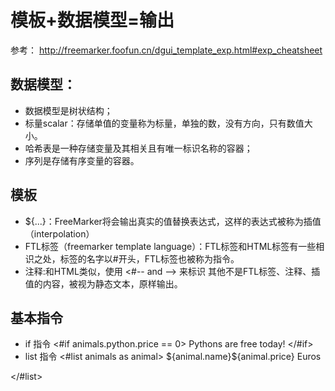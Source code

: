 # 模板+数据模型=输出 
参考：
http://freemarker.foofun.cn/dgui_template_exp.html#exp_cheatsheet
## 数据模型：
+ 数据模型是树状结构；
+ 标量scalar：存储单值的变量称为标量，单独的数，没有方向，只有数值大小。
+ 哈希表是一种存储变量及其相关且有唯一标识名称的容器；
+ 序列是存储有序变量的容器。
## 模板
+ ${...}：FreeMarker将会输出真实的值替换表达式，这样的表达式被称为插值（interpolation）
+ FTL标签（freemarker template language）：FTL标签和HTML标签有一些相识之处，标签的名字以#开头，FTL标签也被称为指令。
+ 注释:和HTML类似，使用 <#-- and --> 来标识
其他不是FTL标签、注释、插值的内容，被视为静态文本，原样输出。
## 基本指令
+ if 指令
<#if animals.python.price == 0>
  Pythons are free today!
</#if>
+ list 指令
<#list animals as animal>
    <tr><td>${animal.name}<td>${animal.price} Euros
</#list>
